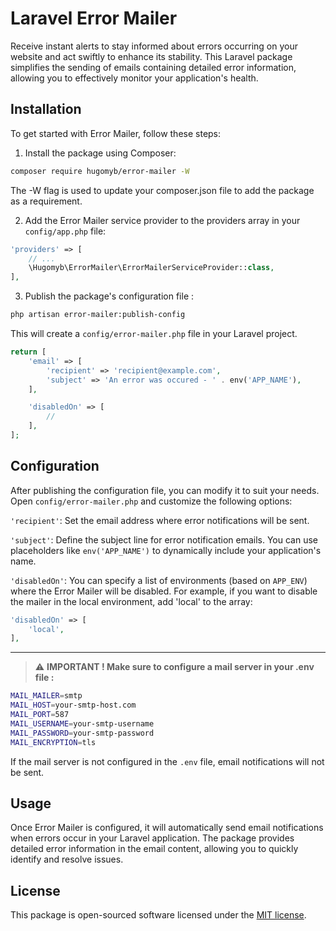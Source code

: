 # Laravel Error Mailer

Receive instant alerts to stay informed about errors occurring on your website and act swiftly to enhance its stability.
This Laravel package simplifies the sending of emails containing detailed error information, allowing you to effectively
monitor your application's health.

## Installation

To get started with Error Mailer, follow these steps:

1. Install the package using Composer:

```sh
composer require hugomyb/error-mailer -W
```

The -W flag is used to update your composer.json file to add the package as a requirement.

2. Add the Error Mailer service provider to the providers array in your `config/app.php` file:

```php
'providers' => [
    // ...
    \Hugomyb\ErrorMailer\ErrorMailerServiceProvider::class,
],
```

3. Publish the package's configuration file :

```sh
php artisan error-mailer:publish-config
```

This will create a `config/error-mailer.php` file in your Laravel project.

```php
return [
    'email' => [
        'recipient' => 'recipient@example.com',
        'subject' => 'An error was occured - ' . env('APP_NAME'),
    ],

    'disabledOn' => [
        //
    ],
];
```

## Configuration

After publishing the configuration file, you can modify it to suit your needs. Open `config/error-mailer.php` and
customize the following options:

`'recipient'`: Set the email address where error notifications will be sent.

`'subject'`: Define the subject line for error notification emails. You can use placeholders like `env('APP_NAME')` to
dynamically include your application's name.

`'disabledOn'`: You can specify a list of environments (based on `APP_ENV`) where the Error Mailer will be disabled.
For example, if you want to disable the mailer in the local environment, add 'local' to the array:

```php
'disabledOn' => [
    'local',
],
```

<hr/>

> ⚠️ **IMPORTANT ! Make sure to configure a mail server in your .env file :**

```sh
MAIL_MAILER=smtp
MAIL_HOST=your-smtp-host.com
MAIL_PORT=587
MAIL_USERNAME=your-smtp-username
MAIL_PASSWORD=your-smtp-password
MAIL_ENCRYPTION=tls
```

If the mail server is not configured in the `.env` file, email notifications will not be sent.

## Usage

Once Error Mailer is configured, it will automatically send email notifications when errors occur in your Laravel
application. The package provides detailed error information in the email content, allowing you to quickly identify and
resolve issues.

## License

This package is open-sourced software licensed under the [MIT license](https://opensource.org/license/mit/).
